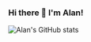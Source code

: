 ### Hi there 👋 I'm Alan!

![Alan's GitHub stats](https://github-readme-stats.vercel.app/api?username=amcgurney&theme=darcula&show_icons=true)

<!--
**amcgurney/amcgurney** is a ✨ _special_ ✨ repository because its `README.md` (this file) appears on your GitHub profile.

Here are some ideas to get you started:

- 🔭 I’m currently working on ...
- 🌱 I’m currently learning ...
- 👯 I’m looking to collaborate on ...
- 🤔 I’m looking for help with ...
- 💬 Ask me about ...
- 📫 How to reach me: ...
- 😄 Pronouns: ...
- ⚡ Fun fact: ...
-->

